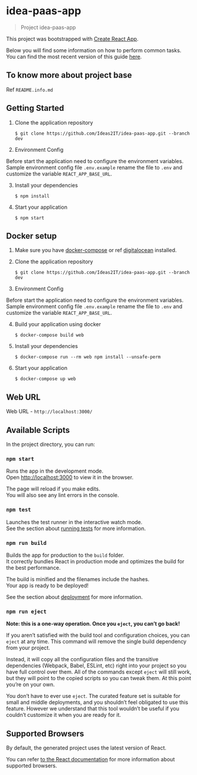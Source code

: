 # idea-paas-app

> Project idea-paas-app

This project was bootstrapped with [Create React App](https://github.com/facebookincubator/create-react-app).

Below you will find some information on how to perform common tasks.<br>
You can find the most recent version of this guide [here](https://github.com/facebookincubator/create-react-app/blob/master/packages/react-scripts/template/README.md).

## To know more about project base

Ref `README.info.md`

## Getting Started

1. Clone the application repository
    ```
    $ git clone https://github.com/Ideas2IT/idea-paas-app.git --branch dev
    ```

2. Environment Config

Before start the application need to configure the environment variables.
Sample environment config file `.env.example` rename the file to `.env` and customize the variable `REACT_APP_BASE_URL`.

3. Install your dependencies
    ```
    $ npm install
    ```

4. Start your application
    ```
    $ npm start
    ```
## Docker setup

1. Make sure you have [docker-compose](https://docs.docker.com/compose/install/#install-compose)
 or ref [digitalocean](https://www.digitalocean.com/community/tutorials/how-to-install-docker-compose-on-ubuntu-16-04)
installed.

2. Clone the application repository
    ```
    $ git clone https://github.com/Ideas2IT/idea-paas-app.git --branch dev
    ```

3. Environment Config

Before start the application need to configure the environment variables.
Sample environment config file `.env.example` rename the file to `.env` and customize the variable `REACT_APP_BASE_URL`.

4. Build your application using docker
    ```
    $ docker-compose build web
    ```

5. Install your dependencies
    ```
    $ docker-compose run --rm web npm install --unsafe-perm
    ```

6. Start your application
    ```
    $ docker-compose up web
    ```

## Web URL

Web URL - `http://localhost:3000/`

## Available Scripts

In the project directory, you can run:

### `npm start`

Runs the app in the development mode.<br>
Open [http://localhost:3000](http://localhost:3000) to view it in the browser.

The page will reload if you make edits.<br>
You will also see any lint errors in the console.

### `npm test`

Launches the test runner in the interactive watch mode.<br>
See the section about [running tests](#running-tests) for more information.

### `npm run build`

Builds the app for production to the `build` folder.<br>
It correctly bundles React in production mode and optimizes the build for the best performance.

The build is minified and the filenames include the hashes.<br>
Your app is ready to be deployed!

See the section about [deployment](#deployment) for more information.

### `npm run eject`

**Note: this is a one-way operation. Once you `eject`, you can’t go back!**

If you aren’t satisfied with the build tool and configuration choices, you can `eject` at any time. This command will remove the single build dependency from your project.

Instead, it will copy all the configuration files and the transitive dependencies (Webpack, Babel, ESLint, etc) right into your project so you have full control over them. All of the commands except `eject` will still work, but they will point to the copied scripts so you can tweak them. At this point you’re on your own.

You don’t have to ever use `eject`. The curated feature set is suitable for small and middle deployments, and you shouldn’t feel obligated to use this feature. However we understand that this tool wouldn’t be useful if you couldn’t customize it when you are ready for it.

## Supported Browsers

By default, the generated project uses the latest version of React.

You can refer [to the React documentation](https://reactjs.org/docs/react-dom.html#browser-support) for more information about supported browsers.
